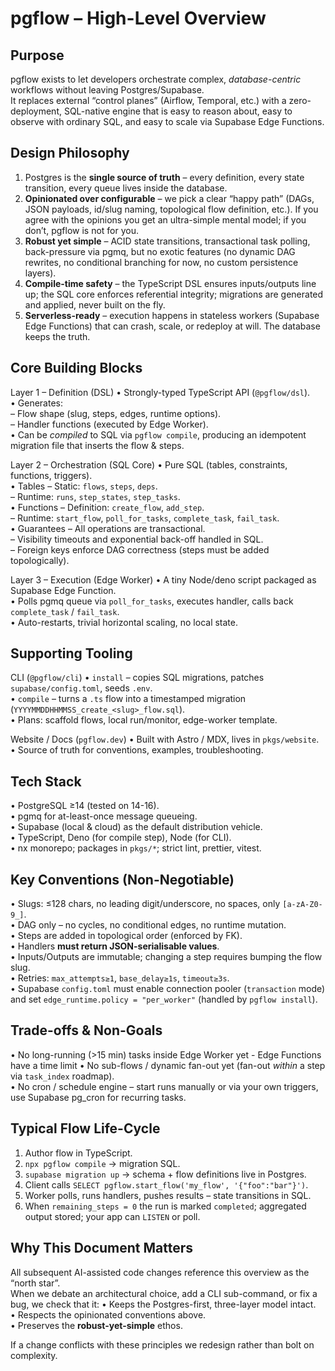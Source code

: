 # pgflow – High-Level Overview

## Purpose

pgflow exists to let developers orchestrate complex, _database-centric_ workflows without leaving Postgres/Supabase.  
It replaces external “control planes” (Airflow, Temporal, etc.) with a zero-deployment, SQL-native engine that is easy to reason about, easy to observe with ordinary SQL, and easy to scale via Supabase Edge Functions.

## Design Philosophy

1. Postgres is the **single source of truth** – every definition, every state transition, every queue lives inside the database.
2. **Opinionated over configurable** – we pick a clear “happy path” (DAGs, JSON payloads, id/slug naming, topological flow definition, etc.). If you agree with the opinions you get an ultra-simple mental model; if you don’t, pgflow is not for you.
3. **Robust yet simple** – ACID state transitions, transactional task polling, back-pressure via pgmq, but no exotic features (no dynamic DAG rewrites, no conditional branching for now, no custom persistence layers).
4. **Compile-time safety** – the TypeScript DSL ensures inputs/outputs line up; the SQL core enforces referential integrity; migrations are generated and applied, never built on the fly.
5. **Serverless-ready** – execution happens in stateless workers (Supabase Edge Functions) that can crash, scale, or redeploy at will. The database keeps the truth.

## Core Building Blocks

Layer 1 – Definition (DSL)
• Strongly-typed TypeScript API (`@pgflow/dsl`).  
• Generates:  
 – Flow shape (slug, steps, edges, runtime options).  
 – Handler functions (executed by Edge Worker).  
• Can be _compiled_ to SQL via `pgflow compile`, producing an idempotent migration file that inserts the flow & steps.

Layer 2 – Orchestration (SQL Core)
• Pure SQL (tables, constraints, functions, triggers).  
• Tables
– Static: `flows`, `steps`, `deps`.  
 – Runtime: `runs`, `step_states`, `step_tasks`.  
• Functions
– Definition: `create_flow`, `add_step`.  
 – Runtime: `start_flow`, `poll_for_tasks`, `complete_task`, `fail_task`.  
• Guarantees
– All operations are transactional.  
 – Visibility timeouts and exponential back-off handled in SQL.  
 – Foreign keys enforce DAG correctness (steps must be added topologically).

Layer 3 – Execution (Edge Worker)
• A tiny Node/deno script packaged as Supabase Edge Function.  
• Polls pgmq queue via `poll_for_tasks`, executes handler, calls back `complete_task` / `fail_task`.  
• Auto-restarts, trivial horizontal scaling, no local state.

## Supporting Tooling

CLI (`@pgflow/cli`)
• `install` – copies SQL migrations, patches `supabase/config.toml`, seeds `.env`.  
• `compile` – turns a `.ts` flow into a timestamped migration (`YYYYMMDDHHMMSS_create_<slug>_flow.sql`).  
• Plans: scaffold flows, local run/monitor, edge-worker template.

Website / Docs (`pgflow.dev`)
• Built with Astro / MDX, lives in `pkgs/website`.  
• Source of truth for conventions, examples, troubleshooting.

## Tech Stack

• PostgreSQL ≥14 (tested on 14-16).  
• pgmq for at-least-once message queueing.  
• Supabase (local & cloud) as the default distribution vehicle.  
• TypeScript, Deno (for compile step), Node (for CLI).  
• nx monorepo; packages in `pkgs/*`; strict lint, prettier, vitest.

## Key Conventions (Non-Negotiable)

• Slugs: ≤128 chars, no leading digit/underscore, no spaces, only `[a-zA-Z0-9_]`.  
• DAG only – no cycles, no conditional edges, no runtime mutation.  
• Steps are added in topological order (enforced by FK).  
• Handlers **must return JSON-serialisable values**.  
• Inputs/Outputs are immutable; changing a step requires bumping the flow slug.  
• Retries: `max_attempts≥1`, `base_delay≥1s`, `timeout≥3s`.  
• Supabase `config.toml` must enable connection pooler (`transaction` mode) and set `edge_runtime.policy = "per_worker"` (handled by `pgflow install`).

## Trade-offs & Non-Goals

• No long-running (>15 min) tasks inside Edge Worker yet - Edge Functions have a time limit
• No sub-flows / dynamic fan-out yet (fan-out _within_ a step via `task_index` roadmap).  
• No cron / schedule engine – start runs manually or via your own triggers, use Supabase pg_cron for recurring tasks.

## Typical Flow Life-Cycle

1. Author flow in TypeScript.
2. `npx pgflow compile` → migration SQL.
3. `supabase migration up` → schema + flow definitions live in Postgres.
4. Client calls `SELECT pgflow.start_flow('my_flow', '{"foo":"bar"}')`.
5. Worker polls, runs handlers, pushes results – state transitions in SQL.
6. When `remaining_steps = 0` the run is marked `completed`; aggregated output stored; your app can `LISTEN` or poll.

## Why This Document Matters

All subsequent AI-assisted code changes reference this overview as the “north star”.  
When we debate an architectural choice, add a CLI sub-command, or fix a bug, we check that it:
• Keeps the Postgres-first, three-layer model intact.  
• Respects the opinionated conventions above.  
• Preserves the **robust-yet-simple** ethos.

If a change conflicts with these principles we redesign rather than bolt on complexity.
